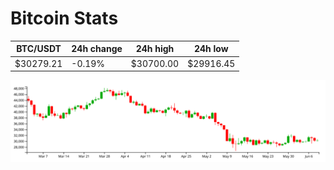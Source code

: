 # Bitcoin Stats

BTC/USDT|24h change|24h high|24h low|
|---|---|---|---|
|$30279.21|-0.19%|$30700.00|$29916.45|

<img src="./chart.svg">
